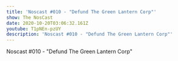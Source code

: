 ```yaml
---
title: 'Noscast #010 - "Defund The Green Lantern Corp"'
show: The NosCast
date: 2020-10-20T03:06:32.161Z
youtube: T1pNEn-pzUY
description: 'Noscast #010 - "Defund The Green Lantern Corp"'
---
```

Noscast #010 - "Defund The Green Lantern Corp"